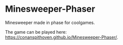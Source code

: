 # Minesweeper-Phaser
Minesweeper made in phase for coolgames.

The game can be played here: https://conanspithoven.github.io/Minesweeper-Phaser/.
